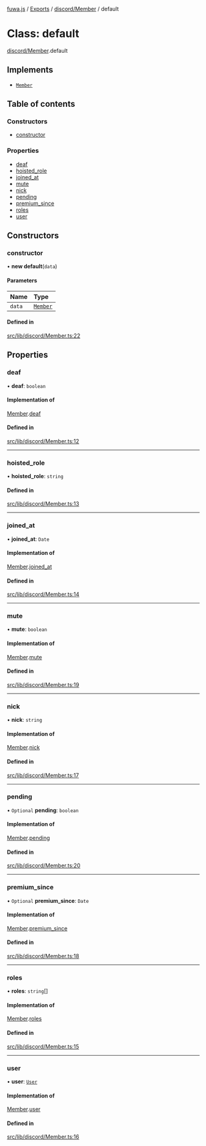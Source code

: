 [fuwa.js](../README.md) / [Exports](../modules.md) / [discord/Member](../modules/discord_Member.md) / default

# Class: default

[discord/Member](../modules/discord_Member.md).default

## Implements

- [`Member`](../interfaces/_DiscordAPI.Member.md)

## Table of contents

### Constructors

- [constructor](discord_Member.default.md#constructor)

### Properties

- [deaf](discord_Member.default.md#deaf)
- [hoisted_role](discord_Member.default.md#hoisted_role)
- [joined_at](discord_Member.default.md#joined_at)
- [mute](discord_Member.default.md#mute)
- [nick](discord_Member.default.md#nick)
- [pending](discord_Member.default.md#pending)
- [premium_since](discord_Member.default.md#premium_since)
- [roles](discord_Member.default.md#roles)
- [user](discord_Member.default.md#user)

## Constructors

### constructor

• **new default**(`data`)

#### Parameters

| Name | Type |
| :------ | :------ |
| `data` | [`Member`](../interfaces/_DiscordAPI.Member.md) |

#### Defined in

[src/lib/discord/Member.ts:22](https://github.com/Fuwajs/Fuwa.js/blob/60995b2/src/lib/discord/Member.ts#L22)

## Properties

### deaf

• **deaf**: `boolean`

#### Implementation of

[Member](../interfaces/_DiscordAPI.Member.md).[deaf](../interfaces/_DiscordAPI.Member.md#deaf)

#### Defined in

[src/lib/discord/Member.ts:12](https://github.com/Fuwajs/Fuwa.js/blob/60995b2/src/lib/discord/Member.ts#L12)

___

### hoisted\_role

• **hoisted\_role**: `string`

#### Defined in

[src/lib/discord/Member.ts:13](https://github.com/Fuwajs/Fuwa.js/blob/60995b2/src/lib/discord/Member.ts#L13)

___

### joined\_at

• **joined\_at**: `Date`

#### Implementation of

[Member](../interfaces/_DiscordAPI.Member.md).[joined_at](../interfaces/_DiscordAPI.Member.md#joined_at)

#### Defined in

[src/lib/discord/Member.ts:14](https://github.com/Fuwajs/Fuwa.js/blob/60995b2/src/lib/discord/Member.ts#L14)

___

### mute

• **mute**: `boolean`

#### Implementation of

[Member](../interfaces/_DiscordAPI.Member.md).[mute](../interfaces/_DiscordAPI.Member.md#mute)

#### Defined in

[src/lib/discord/Member.ts:19](https://github.com/Fuwajs/Fuwa.js/blob/60995b2/src/lib/discord/Member.ts#L19)

___

### nick

• **nick**: `string`

#### Implementation of

[Member](../interfaces/_DiscordAPI.Member.md).[nick](../interfaces/_DiscordAPI.Member.md#nick)

#### Defined in

[src/lib/discord/Member.ts:17](https://github.com/Fuwajs/Fuwa.js/blob/60995b2/src/lib/discord/Member.ts#L17)

___

### pending

• `Optional` **pending**: `boolean`

#### Implementation of

[Member](../interfaces/_DiscordAPI.Member.md).[pending](../interfaces/_DiscordAPI.Member.md#pending)

#### Defined in

[src/lib/discord/Member.ts:20](https://github.com/Fuwajs/Fuwa.js/blob/60995b2/src/lib/discord/Member.ts#L20)

___

### premium\_since

• `Optional` **premium\_since**: `Date`

#### Implementation of

[Member](../interfaces/_DiscordAPI.Member.md).[premium_since](../interfaces/_DiscordAPI.Member.md#premium_since)

#### Defined in

[src/lib/discord/Member.ts:18](https://github.com/Fuwajs/Fuwa.js/blob/60995b2/src/lib/discord/Member.ts#L18)

___

### roles

• **roles**: `string`[]

#### Implementation of

[Member](../interfaces/_DiscordAPI.Member.md).[roles](../interfaces/_DiscordAPI.Member.md#roles)

#### Defined in

[src/lib/discord/Member.ts:15](https://github.com/Fuwajs/Fuwa.js/blob/60995b2/src/lib/discord/Member.ts#L15)

___

### user

• **user**: [`User`](discord_User.User.md)

#### Implementation of

[Member](../interfaces/_DiscordAPI.Member.md).[user](../interfaces/_DiscordAPI.Member.md#user)

#### Defined in

[src/lib/discord/Member.ts:16](https://github.com/Fuwajs/Fuwa.js/blob/60995b2/src/lib/discord/Member.ts#L16)
